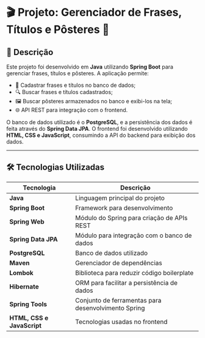 # 🎬 Projeto: Gerenciador de Frases, Títulos e Pôsteres 🎥  

## 📌 Descrição  
Este projeto foi desenvolvido em **Java** utilizando **Spring Boot** para gerenciar frases, títulos e pôsteres. A aplicação permite:  

- 📌 Cadastrar frases e títulos no banco de dados;  
- 🔍 Buscar frases e títulos cadastrados;  
- 🖼️ Buscar pôsteres armazenados no banco e exibi-los na tela;  
- 🌐 API REST para integração com o frontend.  

O banco de dados utilizado é o **PostgreSQL**, e a persistência dos dados é feita através do **Spring Data JPA**. O frontend foi desenvolvido utilizando **HTML, CSS e JavaScript**, consumindo a API do backend para exibição dos dados.  

---

## 🛠 Tecnologias Utilizadas  

| Tecnologia       | Descrição |
|-----------------|-----------|
| **Java** | Linguagem principal do projeto |
| **Spring Boot** | Framework para desenvolvimento |
| **Spring Web** | Módulo do Spring para criação de APIs REST |
| **Spring Data JPA** | Módulo para integração com o banco de dados |
| **PostgreSQL** | Banco de dados utilizado |
| **Maven** | Gerenciador de dependências |
| **Lombok** | Biblioteca para reduzir código boilerplate |
| **Hibernate** | ORM para facilitar a persistência de dados |
| **Spring Tools** | Conjunto de ferramentas para desenvolvimento Spring |
| **HTML, CSS e JavaScript** | Tecnologias usadas no frontend |
  

